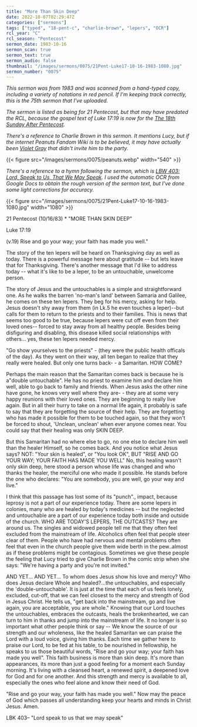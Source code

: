 ```yaml
---
title: "More Than Skin Deep"
date: 2022-10-07T02:29:47Z
categories: ["sermons"]
tags: ["typed", "18-pent-c", "charlie-brown", "lepers", "OCR"]
rcl_year: "C"
rcl_season: "Pentecost"
sermon_date: 1983-10-16
sermon_scan: true
sermon_text: true
sermon_audio: false
thumbnail: "/images/sermons/0075/21Pent-Luke17-10-16-1983-1080.jpg"
sermon_number: "0075"
---
```

_This sermon was from 1983 and was scanned from a hand-typed copy, including a variety of notations in red pencil. If I'm keeping track correctly, this is the 75th sermon that I've uploaded._

<!--more-->

_The sermon is listed as being for 21 Pentecost, but that may have predated the RCL, because the gospel text of Luke 17:19 is now for the [The 18th Sunday After Pentecost](https://lectionary.library.vanderbilt.edu/texts.php?id=283)._ 

_There's a reference to Charlie Brown in this sermon. It mentions Lucy, but if the internet Peanuts Fandom Wiki is to be believed, it may have actually been [Violet Gray](https://peanuts.fandom.com/wiki/Violet_Gray#%22We're_having_a_party,_and_you're_not_invited!%22) that didn't invite him to the party._

{{< figure src="/images/sermons/0075/peanuts.webp" width="540" >}}

_There's a reference to a hymn following the sermon, which is [LBW 403: Lord, Speak to Us, That We May Speak](https://hymnary.org/hymn/LBoW1978/403). I used the automatic OCR from Google Docs to obtain the rough version of the sermon text, but I've done some light corrections for accuracy._

{{< figure src="/images/sermons/0075/21Pent-Luke17-10-16-1983-1080.jpg" width="1080" >}}

21 Pentecost (10/16/83) * "MORE THAN SKIN DEEP"

Luke 17:19 

(v.19) Rise and go your way; your faith has made you well." 

The story of the ten lepers will be heard on Thanksgiving day as well as today. There is a powerful message here about gratitude -- but lets leave that for Thanksgiving. There's another message that I'd like to address today -- what it's like to be a leper, to be an untouchable, unwelcome person.

The story of Jesus and the untouchables is a simple and straightforward one. As he walks the barren 'no-man's land' between Samaria and Galilee, he comes on these ten lepers. They beg for his mercy, asking for help. Jesus doesn't shy away from them (in Lk.5 he even touches a leper)--but calls for them to return to the priests and to their families. This is news that seems too good to be true, because lepers were cut off even from their loved ones-- forced to stay away from all healthy people. Besides being disfiguring and disabling, this disease killed social relationships with others... yes, these ten lepers needed mercy.

"Go show yourselves to the priests" - (they were the public health officals of the day). As they went on their way, all ten began to realize that they really were healed. But only one turns back- - a Samaritan. HOW COME?

Perhaps the main reason that the Samaritan comes back is because he is a"double untouchable". He has no priest to examine him and declare him well, able to go back to family and friends. When Jesus asks the other nine have gone, he knows very well where they are- - they are at some very happy reunions with their loved ones. They are beginning to really live again. But in all their hurry to take on a normal life again, it probably is safe to say that they are forgetting the source of their help. They are forgetting who has made it possible for them to be touched again, so that they won't be forced to shout, 'Unclean, unclean' when ever anyone comes near. You could say that their healing was only SKIN DEEP.

But this Samaritan had no where else to go, no one else to declare him well than the healer Himself, so he comes back. And you notice what Jesus says? NOT: "Your skin is healed", or "You look OK", BUT "RISE AND GO YOUR WAY; YOUR FAITH HAS MADE YOU WELL" No, this healing wasn't only skin deep, here stood a person whose life was changed and who thanks the healer, the merciful one who made it possible. He stands before the one who declares: "You are somebody, you are well, go your way and live."

I think that this passage has lost some of its "punch"., impact, because leprosy is not a part of our experience today. There are some lepers in colonies, many who are healed by today's medicines -- but the neglected and untouchable are a part of our experience today both inside and outside of the church. WHO ARE TODAY'S LEPERS, THE OUTCASTS? They are around us. The singles and widowed people tell me that they often feel excluded from the mainstream of life. Alcoholics often feel that people steer clear of them. People who have had nervous and mental problems often feel that even in the church people give them wide berth in the pew..almost as if these problems might be contagious. Sometimes we give these people the feeling that Lucy tried to give Charlie Brown in the comic strip when she says: "We're having a party and you're not invited."

AND YET... AND YET... To whom does Jesus show his love and mercy? Who does Jesus declare Whole and healed?...the untouchables, and especially the 'double-untouchable'. It is just at the time that each of us feels lonely, excluded, cut-off, that we can feel closest to the mercy and strength of God in Jesus Christ. He tells us, "get back into the mainstream, go and live again, you are acceptable, you are whole." Knowing that our Lord touches the untouchables, embraces the outcasts, heals the brokenhearted, we can turn to him in thanks and jump into the mainstream of life. It no longer is so important what other people think or say -- We know the source of our strength and our wholeness, like the healed Samaritan we can praise the Lord with a loud voice, giving him thanks. Each time we gather here to praise our Lord, to be fed at his table, to be nourished in fellowship, he speaks to us those beautiful words, "Rise and go your way; your faith has made you well". This faith business is more than skin deep. It's more than appearances, its more than just a good feeling for a moment each Sunday morning. It's living with a cleansed heart, a renewed spirit, a deepened love for God and for one another. And this strength and mercy is available to all, especially the ones who feel alone and know their need of God.

"Rise and go your way, your faith has made you well." Now may the peace of God which passes all understanding keep your hearts and minds in Christ Jesus. Amen.

LBK 403– "Lord speak to us that we may speak"
